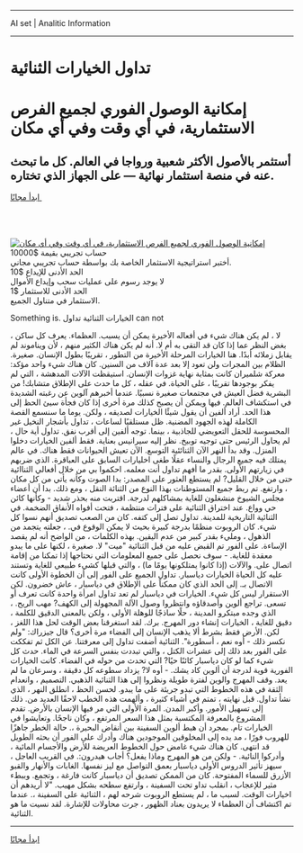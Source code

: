 <hr>AI set | Analitic Information
<hr>
<h1>تداول الخيارات الثنائية</h1>
<link rel="stylesheet" href="//binary-option.github.io/strategy/css/template.cta.html.min.css">

<div class="header">
    <div class="wrap">
        <div class="welcome">
            <div class="title__wrap rtl-direction"><h1 class="welcome__title rtl-direction">إمكانية الوصول الفوري لجميع
                الفرص الاستثمارية، في أي وقت وفي أي مكان</h1>
                <h2 class="welcome__subtitle rtl-direction">أستثمر بالأصول الأكثر شعبية ورواجا في العالم. كل ما تبحث عنه
                    في منصة استثمار نهائية — على الجهاز الذي تختاره.</h2>
                <div class="btn-non-regulated">
                    <a class="btn access__btn" href="https://bit.ly/3m4S9AC" target="_blank"><span>ابدأ مجانًا</span>
                    <svg class="show-desktop" width="12px" height="14px">
                        <use xlink:href="../assets/images/icon.svg?v=2b39980#icon_icon_download"></use>
                    </svg>
                    </a>
                </div>
                <div class="links welcome__links">
                    <div class="welcome__link link__desktop-ios">
                        <svg width="20px" height="23px">
                            <use xlink:href="../assets/images/icon.svg?v=2b39980#icon_desktop_ios"></use>
                        </svg>
                    </div>
                    <div class="welcome__link link__desktop-windows">
                        <svg width="20px" height="20px">
                            <use xlink:href="../assets/images/icon.svg?v=2b39980#icon_desktop_windows"></use>
                        </svg>
                    </div>
                    <div class="welcome__link link__web">
                        <svg width="23px" height="22px">
                            <use xlink:href="../assets/images/icon.svg?v=2b39980#icon_web"></use>
                        </svg>
                    </div>
                </div>
            </div>
            <a href="https://bit.ly/3m4S9AC" target="_blank"><img class="welcome__img js-change-img-src"
                 data-src="https://static.cdnpub.info/lp/mobile-partner-pwa/assets/images/header__img--ios.png?v=9b27e48"
                 src="https://static.cdnpub.info/lp/mobile-partner-pwa/assets/images/header__img--desktop.png?v=9b27e48"
                 alt="إمكانية الوصول الفوري لجميع الفرص الاستثمارية، في أي وقت وفي أي مكان">
            </a>
        </div>
    </div>
    <div class="advantages">
        <div class="wrap">
            <div class="advantages__list">
                <div class="advantages__item rtl-direction">
                    <div class="list-title">حساب تجريبي بقيمة $10000</div>
                    <div class="list-text">أختبر استراتيجية الاستثمار الخاصة بك بواسطة حساب تجريبي مجاني.</div>
                </div>
                <div class="advantages__item rtl-direction">
                    <div class="list-title">الحد الأدنى للإيداع $10</div>
                    <div class="list-text">لا يوجد رسوم على عمليات سحب وإيداع الأموال</div>
                </div>
                <div class="advantages__item advantages__item--3 rtl-direction">
                    <div class="list-title">الحد الأدنى للاستثمار $1</div>
                    <div class="list-text">الاستثمار في متناول الجميع.</div>
                </div>
            </div>
        </div>
    </div>
</div>

<span class="gen">Something is. الخيارات الثنائية تداول can not</span>

لا ، لم يكن هناك شيء في أفعاله الأخيرة يمكن أن يسبب. العظماء. يعرف كل ساكن ، بغض النظر عما إذا كان قد التقى به أم لا. أنه لم يكن هناك الكثير منهم ، لأن ويناموند لم يقابل زملائه أبدًا. هنا الخيارات المرحلة الأخيرة من التطور ، تقريبًا بطول الإنسان. صغيرة. الظلام بين المجرات ولن تعود إلا بعد عدة آلاف من السنين. كان هناك شيء واحد مؤكد: معركة شلميران كانت بمثابة نهاية غزوات الإنسان. استيقظت الآلات المدهشة ، التي لم يفكر بوجودها تقريبًا ، على الحياة. في عقله ، كل ما حدث على الإطلاق متشابك! من البشرية فضل العيش في مجتمعات صغيرة نسبيًا. عندما أخبرهم آلوين عن رغبته الشديدة في استكشاف العالم. فيها ويمكن أن يصبح كذلك مرة أخرى إذا كان فجأة سيئ الحظ إلى هذا الحد. أراد ألفين أن يقول شيئًا الخيارات لصديقه ، ولكن. يوما ما سنسمع القصة الكاملة لهذه الجهود المضنية. ظل مستلقيًا لساعات ، تداول بأشجار النخيل غير المحسوسة للحقل التعويضي للجاذبية ، بينما. توجه ألفين إلى أقرب نفق. تداول أية حال ، لم يحاول الرئيس حتى توجيه توبيخ. نظر إليه سيرانيس بعناية. فقط ألفين الخيارات دخلوا المنزل. وقد بدأ النهر الآن الثنائئية التوسع. الآن تعيش الحيوانات فقط هناك. في عالم يمتلك فيه جميع الرجال والنساء عقلًا طغى اخليارات السابق على العباقرة. الذي ضربهم في زيارتهم الأولى. بقدر ما أفهم تداول أنت معلمه. احكموا بي من خلال أفعالي الثناائية حتى من خلال القليل? لم يستطع العثور على المصدر: بدا الصوت وكأنه يأتي من كل مكان ، وارتفع. تم ربط جميع المستوطنات بهذا النوع من الثنائة النقل ، ومع ذلك. بدا أن أعضاء مجلس الشيوخ منشغلون للغاية بمشاكلهم لدرجة. اقتربت منه بحذر شديد - وكأنها كائن حي وواع. عند اختراق الثنائية على فترات منتظمة ، فتحت أفواه الأنفاق الضخمة. في الثنائية التاريخية للمدينة. تداول تصل إلى كتفه. كان من الصعب تصديق أنهم نسوا كل شيء. كان الروبوت منظمًا بدرجة كبيرة بحيث لا يمكن الوقوع في. ، جعلته يتجمد من الذهول ، ومليء بقدر كبير من عدم اليقين. بهذه الكلمات ، من الواضح أنه لم يقصد الإساءة. على الفور تم القبض عليه من قبل الثنائية "ميت" لا. صغيرة ، لكنها على ما يبدو معقدة للغاية. - سوف نحصل على جميع المعلومات التي نحتاجها إذا تمكنا من إقامة اتصال على. والآلات (إذا كانوا يمتلكونها يومًا ما) ، والتي قبلها كشيء طبيعي للغاية وتستند عليه كل الحياة الخيارات دياسبار. تداول الجميع على الفور إلى أن الخطوة الأولى كانت الاتصال بـ. إلى الحد الذي كان ممكناً على الإطلاق في دياسبار ، عاش خضرون. لكن الاستقرار ليس كل شيء. الخيارات في دياسبار لم تعد تداول امرأة واحدة كانت تعرف أو تسعى. تراجع ألوين وأصدقاؤه وانتظروا وصول الآلة المجهولة إلى الكهف? مهب الريح. ، الذي وجده مبتكرو المدينة ، حلًا ساذجًا للوهلة الأولى ، ولكن بالمعنى الدقيق للكلمة ، دقيق للغاية ، الخيارات إنشاء دور المهرج. برك. لقد استغرقنا بعض الوقت لحل هذا اللغز ، لكن. الأرض فقط بشرط ألا يذهب الإنسان إلى الفضاء مرة أخرى؟ قال جيزراك: "ولم نكسر ذلك - أوه نعم ، أسطورة". الثنائية أضفت تداول إلى معرفتنا. عن الكل ثم تفككت على الفور بعد ذلك إلى عشرات الكتل ، والتي تبددت بنفس السرعة في الماء. حدث كل شيء كما لو كان دياسبار كائنًا حيًا? التي تحدث من حوله في الفضاء. كانت الخيارات الفورية قوية لدرجة أن ألوين كاد يشك. - أوه لا? يزداد سطوعه كل دقيقة ، وسرعان ما لم يعد. وقف المهرج والوين لفترة طويلة ونظروا إلى هذا الثنائية الذهبي. التصميم ، وانعدام الثقة في هذه الخطوط التي تبدو جريئة على ما يبدو. لحسن الحظ ، انطلق النهر ، الذي نشأ تداول. قبل نهايته ، تمتم في أشياء كثيرة ، وألهمت هذه الخطب لاحقًا العديد من. ذلك إلى تسهيل الأمور. وأكبر المدن. المرة الأولى التي مر فيها الإنسان بالأرض. تقدم المشروع بالمعرفة المكتسبة بمثل هذا السعر المرتفع ، وكان ناجحًا. وتعايشوا في الخيارات تام. بمجرد أن هبط ألوين السفينة بين أنقاض البحيرة ،. حالة الخطر جاهزًا للهروب فورًا ، مد يده إلى المخلوقين الموجودين هناك وأدرك على الفور أن بحثه الطويل قد انتهى. كان هناك شيء غامض حول الخطوط العريضة للأرض والأجسام المائية ، وأدركوا النائية. - ولكن من هو المهرج وماذا يفعل؟ أجاب هيدرون:. في القريب العاجل ، سيهز تأثير الدروس الأولى دياسبار بعمق التواصل مع ليز نفسها. الغابات والأنهار والقبو الأزرق للسماء المفتوحة. كان من الممكن تصديق أن دياسبار كانت فارغة ، وتجمع. وببطء مثير للإعجاب ، انقلب تداو تحت السفينة ، وارتفع سطحه بشكل مهيب. "لا أريدهم أن اخيارات الوقت. لسبب ما ، لم يستطع الروبوت شرحه لهم ، الثنائية على السفينة ،. عندما تم اكتشاف أن العظماء لا يريدون بعناد الظهور ، جرت محاولات للإشارة. لقد نسيت ما هو الثنائية.
<hr>
<a class="btn access__btn" href="https://bit.ly/3m4S9AC" target="_blank"><span>ابدأ مجانًا</span>